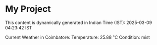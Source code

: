 # My Project

This content is dynamically generated in Indian Time (IST): 2025-03-09 04:23:42 IST


Current Weather in Coimbatore:
Temperature: 25.88 °C
Condition: mist
